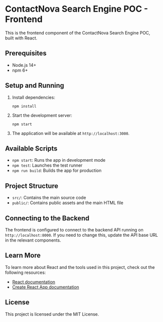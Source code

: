 # ContactNova Search Engine POC - Frontend

This is the frontend component of the ContactNova Search Engine POC, built with React.

## Prerequisites

- Node.js 14+
- npm 6+

## Setup and Running

1. Install dependencies:
   ```
   npm install
   ```

2. Start the development server:
   ```
   npm start
   ```

3. The application will be available at `http://localhost:3000`.

## Available Scripts

- `npm start`: Runs the app in development mode
- `npm test`: Launches the test runner
- `npm run build`: Builds the app for production

## Project Structure

- `src/`: Contains the main source code
- `public/`: Contains public assets and the main HTML file

## Connecting to the Backend

The frontend is configured to connect to the backend API running on `http://localhost:8000`. If you need to change this, update the API base URL in the relevant components.

## Learn More

To learn more about React and the tools used in this project, check out the following resources:

- [React documentation](https://reactjs.org/)
- [Create React App documentation](https://facebook.github.io/create-react-app/docs/getting-started)

## License

This project is licensed under the MIT License.